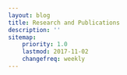 ```yaml
---
layout: blog
title: Research and Publications
description: ''
sitemap:
    priority: 1.0
    lastmod: 2017-11-02
    changefreq: weekly
---
```

